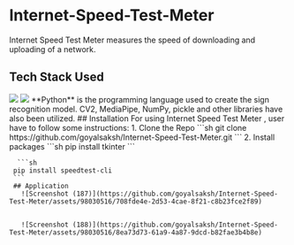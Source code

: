 # Internet-Speed-Test-Meter
Internet Speed Test Meter measures the speed of downloading and uploading of a network.
  ## Tech Stack Used
<img src="https://img.shields.io/badge/Python-ColourCode?logo=python&logoColor=yellow&style=ShieldStyle" />
<img src="https://img.shields.io/badge/tkinter-ColourCode?logo=tkinter&logoColor=blue&style=ShieldStyle" />
**Python** is the programming language used to create the sign recognition model. CV2, MediaPipe, NumPy, pickle and other libraries have also been utilized.
  ## Installation
  For using Internet Speed Test Meter , user have to follow some instructions:
  1. Clone the Repo
     ```sh
     git clone https://github.com/goyalsaksh/Internet-Speed-Test-Meter.git
     ```
 2. Install packages
    ```sh
     pip install tkinter
     ```
     
      ```sh
     pip install speedtest-cli
     ```
     ## Application
       ![Screenshot (187)](https://github.com/goyalsaksh/Internet-Speed-Test-Meter/assets/98030516/708fde4e-2d53-4cae-8f21-c8b23fce2f89)
       
       
       ![Screenshot (188)](https://github.com/goyalsaksh/Internet-Speed-Test-Meter/assets/98030516/8ea73d73-61a9-4a87-9dcd-b82fae3b4b8e)


                                                                                                                   
